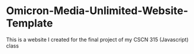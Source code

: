 # Omicron-Media-Unlimited-Website-Template
This is a website I created for the final project of my CSCN 315 (Javascript) class
